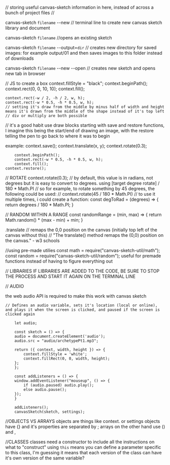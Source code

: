 // storing useful canvas-sketch information in here, instead of across a bunch of project files //

canvas-sketch `filename` --new
// terminal line to create new canvas sketch library and document

canvas-sketch `filename`
//opens an existing sketch

canvas-sketch `filename` --output=`dir`
// creates new directory for saved images: for example output/01 and then saves images to this folder instead of downloads

canvas-sketch `filename` --new --open
// creates new sketch and opens new tab in browser



// JS to create a box
context.fillStyle = "black";
context.beginPath();
context.rect(0, 0, 10, 10);
context.fill();


    context.rect(-w / 2, -h / 2, w, h);
    context.rect(-w * 0.5, -h * 0.5, w, h);
    // setting it's draw from the middle by minus half of width and height means it's drawn from the middle of the shape instead of it's top left
    // div or multiply are both possible

// it's a good habit use draw blocks starting with save and restore functions, I imagine this being the start/end of drawing an image, with the restore telling the pen to go back to where it was to begin

example:
    context.save();
        context.translate(x, y);
        context.rotate(0.3);
        
        context.beginPath();
        context.rect(-w * 0.5, -h * 0.5, w, h);
        context.fill();
    context.restore();


// ROTATE
      context.rotate(0.3);
      // by default, this value is in radians, not degrees but it is easy to convert to degrees. using [target degree rotate] / 180 * Math.PI
      // so for example, to rotate something by 45 degrees, the following could be used:
      // context.rotate(45 / 180 * Math.PI)
      // to use it multiple times, i could create a function:
      const degToRad = (degrees) => {
        return degrees / 180 * Math.PI;
      }

// RANDOM WITHIN A RANGE
const randomRange = (min, max) => {
    return Math.random() * (max - min) + min;
}





.translate
// remaps the 0,0 position on the canvas (initially top left of the canvas without this)
// "The translate() method remaps the (0,0) position on the canvas." - w3 schools


//using pre-made utilies
const math = require("canvas-sketch-util/math");
const random = require("canvas-sketch-util/random");
useful for premade functions instead of having to figure everything out

// LIBRARIES
IF LIBRARIES ARE ADDED TO THE CODE, BE SURE TO STOP THE PROCESS AND START IT AGAIN ON THE TERMINAL LINE


// AUDIO

the web audio API is required to make this work with canvas sketch

    // Defines an audio variable, sets it's location (local or online), and plays it when the screen is clicked, and paused if the screen is clicked again

        let audio;

        const sketch = () => {
        audio = document.createElement('audio');
        audio.src = "audio/archetypePt1.mp3";

        return ({ context, width, height }) => {
            context.fillStyle = 'white';
            context.fillRect(0, 0, width, height);
        };
        };

        const addListeners = () => {
        window.addEventListener("mouseup", () => {
            if (audio.paused) audio.play();
            else audio.pause();
        });
        }

        addListeners();
        canvasSketch(sketch, settings);


//OBJECTS VS ARRAYS
objects are things like context. or settings
objects have {} and it's properties are separated by ;
arrays on the other hand use () and ,



//CLASSES
classes need a constructor to include all the instructions on what to "construct"
using `this` means you can define a parameter specific to this class, I'm guessing it means that each version of the class can have it's own version of the same variable?